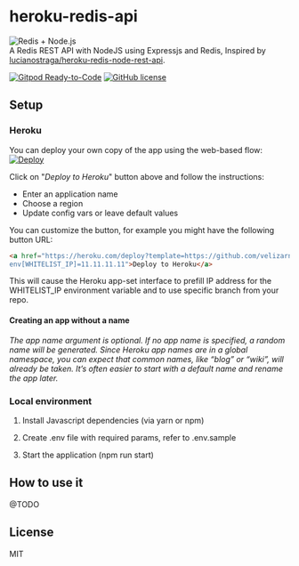 # heroku-redis-api

![Redis + Node.js](img/redis-node.png)<br />
A Redis REST API with NodeJS using Expressjs and Redis, Inspired by [lucianostraga/heroku-redis-node-rest-api](https://github.com/lucianostraga/heroku-redis-node-rest-api).

[![Gitpod Ready-to-Code](https://img.shields.io/badge/Gitpod-Ready--to--Code-blue?logo=gitpod)](https://gitpod.io/#https://github.com/velizarn/heroku-redis-api)
[![GitHub license](https://img.shields.io/badge/license-MIT-blue.svg)](https://github.com/velizarn/heroku-redis-api/blob/main/LICENSE)

## Setup

### Heroku

You can deploy your own copy of the app using the web-based flow:<br />
[![Deploy](https://www.herokucdn.com/deploy/button.svg)](https://heroku.com/deploy?template=https://github.com/velizarn/heroku-redis-api/tree/main)

Click on "*Deploy to Heroku*" button above and follow the instructions:
* Enter an application name
* Choose a region
* Update config vars or leave default values

You can customize the button, for example you might have the following button URL:
```html
<a href="https://heroku.com/deploy?template=https://github.com/velizarn/heroku-redis-api/tree/main&
env[WHITELIST_IP]=11.11.11.11">Deploy to Heroku</a>
```
This will cause the Heroku app-set interface to prefill IP address for the WHITELIST_IP environment variable and to use specific branch from your repo.

#### Creating an app without a name

*The app name argument is optional. If no app name is specified, a random name will be generated.
Since Heroku app names are in a global namespace, you can expect that common names, like “blog” or “wiki”, will already be taken. It’s often easier to start with a default name and rename the app later.*

### Local environment

1) Install Javascript dependencies (via yarn or npm)

2) Create .env file with required params, refer to .env.sample

3) Start the application (npm run start)

## How to use it

@TODO

## License

MIT
